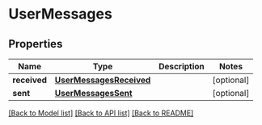 # UserMessages

## Properties
Name | Type | Description | Notes
------------ | ------------- | ------------- | -------------
**received** | [**UserMessagesReceived**](UserMessagesReceived.md) |  | [optional] 
**sent** | [**UserMessagesSent**](UserMessagesSent.md) |  | [optional] 

[[Back to Model list]](../README.md#documentation-for-models) [[Back to API list]](../README.md#documentation-for-api-endpoints) [[Back to README]](../README.md)


